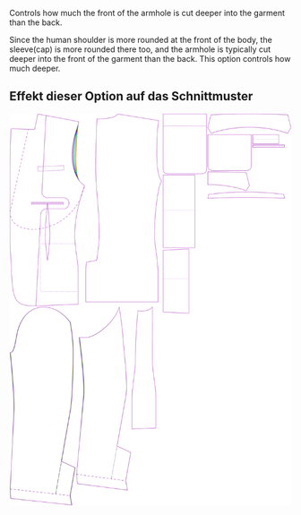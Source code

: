 
Controls how much the front of the armhole is cut deeper into the garment than the back.

Since the human shoulder is more rounded at the front of the body, the sleeve(cap) is more rounded there too, and the armhole is typically cut deeper into the front of the garment than the back. This option controls how much deeper.


## Effekt dieser Option auf das Schnittmuster
![This image shows the effect of this option by superimposing several variants that have a different value for this option](jaeger_frontarmholedeeper_sample.svg "Effect of this option on the pattern")
